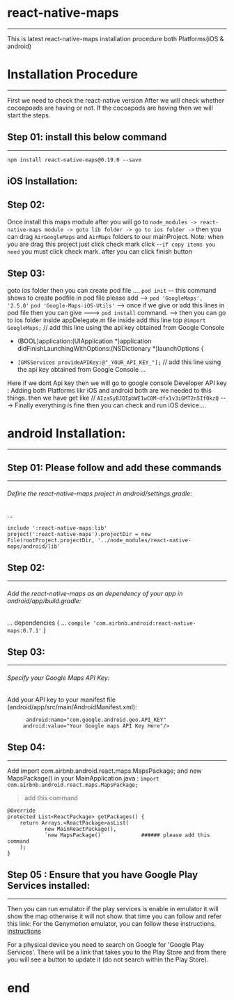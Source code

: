 # react-native-maps
--------------------------
This is latest react-native-maps installation procedure both Platforms(iOS &amp; android)

# Installation Procedure
--------------------------
First we need to check the react-native version 
After we will check whether cocoapoads are having or not.
If the cocoapods are having then we will start the steps.

## Step 01:   install this below command
-------------
`npm install react-native-maps@0.19.0 --save`

iOS Installation:
--------------------------
## Step 02: 
Once install this maps module after you will go to `node_modules -> react-native-maps module -> goto lib folder -> go to ios folder ->` then you can drag `AirGoogleMaps` and `AirMaps` folders to our mainProject. 
Note: when you are drag this project just click check mark  click --`if copy items you need` you must click check mark. after you can click finish button

## Step 03: 
goto ios folder then you can create pod file .... 
`pod init` -- this command shows to create podfile
in pod file please add -->  `pod 'GoogleMaps', '2.5.0'`
                            `pod 'Google-Maps-iOS-Utils'`
--> once if we give  or add this lines in pod  file then you can give ---> `pod install` command.
-->
then you can go to ios folder inside appDelegate.m file inside add this line top 
`@import GoogleMaps;`   // add this line using the api key obtained from Google Console

- (BOOL)application:(UIApplication *)application didFinishLaunchingWithOptions:(NSDictionary *)launchOptions
{
+  `[GMSServices provideAPIKey:@"_YOUR_API_KEY_"];` // add this line using the api key obtained from Google Console
... 

Here if we dont Api key then we will go to google console Developer API key : 
Adding both Platforms likr iOS and android both are we needed to this things.
then we have get like // `AIzaSyBJOIpbWE1wC0M-dfx1v3iGMT2n5If0kzQ`
---> Finally everything is fine then you can check  and run iOS device....


# android Installation:
------------------------ 

## Step 01: Please follow and add these commands
-----------
###### Define the react-native-maps project in android/settings.gradle:
...
```
include ':react-native-maps:lib'
project(':react-native-maps').projectDir = new File(rootProject.projectDir, '../node_modules/react-native-maps/android/lib'
```

## Step 02: 
-----------
###### Add the react-native-maps as an dependency of your app in android/app/build.gradle:
...
dependencies {
  ...
  `compile 'com.airbnb.android:react-native-maps:0.7.1'`
}

## Step 03: 
-----------
###### Specify your Google Maps API Key:

Add your API key to your manifest file (android/app/src/main/AndroidManifest.xml):

<application>
   <!-- You will only need to add this meta-data tag, but make sure it's a child of application -->

  ``` <meta-data
        android:name="com.google.android.geo.API_KEY"
       android:value="Your Google maps API Key Here"/>
  ```   
</application>


## Step 04: 
------------
Add import com.airbnb.android.react.maps.MapsPackage; and new MapsPackage() in your MainApplication.java :
`import com.airbnb.android.react.maps.MapsPackage;`    
> add this command

    @Override
    protected List<ReactPackage> getPackages() {
        return Arrays.<ReactPackage>asList(
                new MainReactPackage(),
                `new MapsPackage()`            ###### please add this command
        );
    }
  
  
  
  ## Step 05 : Ensure that you have Google Play Services installed:
  --------------
  
  Then you can run emulator if the play services is enable in emulator it will show the map otherwise it will not show. 
  that time you can follow and refer this link: 
  For the Genymotion emulator, you can follow these instructions.
  [instructions](https://www.genymotion.com/help/desktop/faq/#google-play-services)
  
  For a physical device you need to search on Google for 'Google Play Services'. There will be a link that takes you to the   Play Store and from there you will see a button to update it (do not search within the Play Store).



# end






